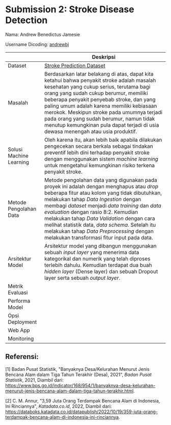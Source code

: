 # Submission 2: Stroke Disease Detection

Nama: Andrew Benedictus Jamesie

Username Dicoding: [andrewbj](https://www.dicoding.com/users/andrewbj)

|     | Deskripsi |
| --- | --------- |
| Dataset | [Stroke Prediction Dataset](https://www.kaggle.com/datasets/fedesoriano/stroke-prediction-dataset) |
| Masalah | Berdasarkan latar belakang di atas, dapat kita ketahui bahwa penyakit stroke adalah masalah kesehatan yang cukup serius, terutama bagi orang yang sudah cukup berumur, memiliki beberapa penyakit penyebab stroke, dan yang paling umum adalah karena memiliki kebiasaan merokok. Meskipun stroke pada umumnya terjadi pada orang yang sudah berumur, namun tidak menutup kemungkinan pula dapat terjadi di usia dewasa menengah atau usia produktif. |
| Solusi Machine Learning | Oleh karena itu, akan lebih baik apabila dilakukan pengecekan secara berkala sebagai tindakan preventif lebih dini terhadap penyakit stroke dengan menggunakan sistem *machine learning* untuk mengetahui kemungkinan risiko terkena penyakit stroke. |
| Metode Pengolahan Data | Metode pengolahan data yang digunakan pada proyek ini adalah dengan menghapus atau *drop* beberapa fitur atau kolom yang tidak dibutuhkan, melakukan tahap *Data Ingestion* dengan membagi *dataset* menjadi *data training* dan *data evaluation* dengan rasio 8:2. Kemudian melakukan tahap *Data Validation* dengan cara melihat statistik data, *data schema*. Setelah itu melakukan tahap *Data Preprocessing* dengan melakukan transformasi fitur input pada data. |
| Arsitektur Model | Arsitektur model yang dibangun menggunakan sebuah *input layer* yang menerima data kategorikal dan numerik yang telah diproses terlebih dahulu. Kemudian terdapat dua buah *hidden layer* (Dense layer) dan sebuah Dropout layer serta sebuah *output layer*. |
| Metrik Evaluasi |  |
| Performa Model |  |
| Opsi Deployment |  |
| Web App |  |
| Monitoring |  |

## Referensi:

[1] Badan Pusat Statistik, "Banyaknya Desa/Kelurahan Menurut Jenis Bencana Alam dalam Tiga Tahun Terakhir (Desa), 2021", *Badan Pusat Statistik*, 2021, Diambil dari: https://www.bps.go.id/indicator/168/954/1/banyaknya-desa-kelurahan-menurut-jenis-bencana-alam-dalam-tiga-tahun-terakhir.html.

[2] C. M. Annur, "3,59 Juta Orang Terdampak Bencana Alam di Indonesia, Ini Rinciannya", *Katadata.co.id*, 2022, Diambil dari: https://databoks.katadata.co.id/datapublish/2022/10/19/359-juta-orang-terdampak-bencana-alam-di-indonesia-ini-rinciannya.
